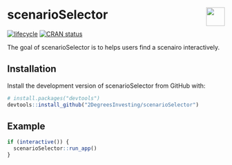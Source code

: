 
<!-- README.md is generated from README.Rmd. Please edit that file -->

# scenarioSelector <a href='https://github.com/2DegreesInvesting/r2dii.usethis'><img src='https://imgur.com/A5ASZPE.png' align='right' height='43' /></a>

<!-- badges: start -->

[![lifecycle](https://img.shields.io/badge/lifecycle-experimental-orange.svg)](https://www.tidyverse.org/lifecycle/#experimental)
[![CRAN
status](https://www.r-pkg.org/badges/version/scenarioSelector)](https://CRAN.R-project.org/package=scenarioSelector)
<!-- badges: end -->

The goal of scenarioSelector is to helps users find a scenairo
interactively.

## Installation

Install the development version of scenarioSelector from GitHub with:

``` r
# install.packages("devtools")
devtools::install_github("2DegreesInvesting/scenarioSelector")
```

## Example

``` r
if (interactive()) {
  scenarioSelector::run_app()
}
```
